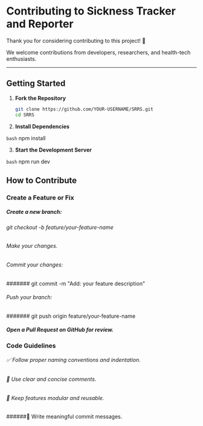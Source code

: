 # Contributing to Sickness Tracker and Reporter

Thank you for considering contributing to this project! 🚀

We welcome contributions from developers, researchers, and health-tech enthusiasts.

---

## Getting Started

1. **Fork the Repository**
   ```bash
   git clone https://github.com/YOUR-USERNAME/SRRS.git
   cd SRRS
2. **Install Dependencies**

```bash```
npm install

3. **Start the Development Server**

```bash```
npm run dev

##  How to Contribute
### Create a Feature or Fix
##### Create a new branch:
###### git checkout -b feature/your-feature-name
###### Make your changes.
###### Commit your changes:
####### git commit -m "Add: your feature description"
###### Push your branch:
####### git push origin feature/your-feature-name
##### Open a Pull Request on GitHub for review.

### Code Guidelines
###### ✅ Follow proper naming conventions and indentation.

###### 🧾 Use clear and concise comments.

###### 🧩 Keep features modular and reusable.

######📝 Write meaningful commit messages.





